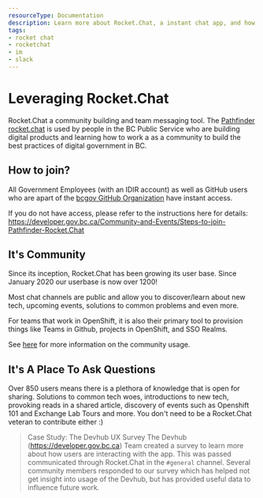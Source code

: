 ```yaml
---
resourceType: Documentation
description: Learn more about Rocket.Chat, a instant chat app, and how you can use it in your day to day work
tags:
- rocket chat
- rocketchat
- im
- slack
---
```


# Leveraging Rocket.Chat

Rocket.Chat a community building and team messaging tool. The [Pathfinder rocket.chat](https://chat.pathfinder.gov.bc.ca) is used by people in the BC Public Service who are building digital products and learning how to work a as a community to build the best practices of digital government in BC.


## How to join?

All Government Employees (with an IDIR account) as well as GitHub users who are apart of the [bcgov GitHub Organization](https://github.com/bcgov) have instant access.

If you do not have access, please refer to the instructions here for details: https://developer.gov.bc.ca/Community-and-Events/Steps-to-join-Pathfinder-Rocket.Chat


## It's Community

Since its inception, Rocket.Chat has been growing its user base. Since January 2020 our userbase is now over 1200! 

Most chat channels are public and allow you to discover/learn about new tech, upcoming events, solutions to common problems and even more. 

For teams that work in OpenShift, it is also their primary tool to provision things like Teams in Github, projects in OpenShift, and SSO Realms.

See [here](https://developer.gov.bc.ca/Community-and-Events/Chat-Channel-Conventions) for more information on the community usage.


## It's A Place To Ask Questions

Over 850 users means there is a plethora of knowledge that is open for sharing. Solutions to common tech woes, 
introductions to new tech, provoking reads in a shared article, discovery of events such as Openshift 101 and Exchange Lab Tours and more. 
You don't need to be a Rocket.Chat veteran to contribute either :)

> Case Study: The Devhub UX Survey
The Devhub (https://developer.gov.bc.ca) Team created a survey to learn more about how users are interacting with the app.
This was passed communicated through Rocket.Chat in the `#general` channel. Several community members responded to our survey which
has helped not get insight into usage of the Devhub, but has provided useful data to influence future work.
